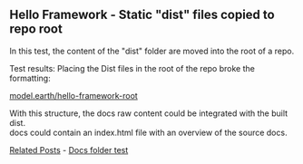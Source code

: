 ## Hello Framework - Static "dist" files copied to repo root

In this test, the content of the "dist" folder are moved into the root of a repo.

Test results: Placing the Dist files in the root of the repo broke the formatting:

[model.earth/hello-framework-root](https://model.earth/hello-framework-root)

With this structure, the docs raw content could be integrated with the built dist.  
docs could contain an index.html file with an overview of the source docs.

[Related Posts](https://github.com/observablehq/framework/discussions/1030) - [Docs folder test](https://github.com/ModelEarth/hello-framework-docs)
